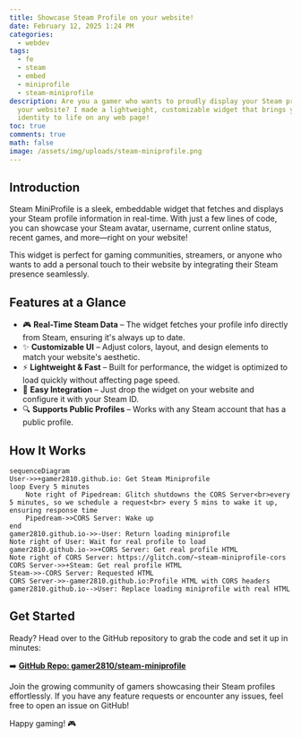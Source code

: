 ```yaml
---
title: Showcase Steam Profile on your website!
date: February 12, 2025 1:24 PM
categories:
  - webdev
tags:
  - fe
  - steam
  - embed
  - miniprofile
  - steam-miniprofile
description: Are you a gamer who wants to proudly display your Steam profile on
  your website? I made a lightweight, customizable widget that brings your Steam
  identity to life on any web page!
toc: true
comments: true
math: false
image: /assets/img/uploads/steam-miniprofile.png
---
```

## Introduction

Steam MiniProfile is a sleek, embeddable widget that fetches and displays your Steam profile information in real-time. With just a few lines of code, you can showcase your Steam avatar, username, current online status, recent games, and more—right on your website!

This widget is perfect for gaming communities, streamers, or anyone who wants to add a personal touch to their website by integrating their Steam presence seamlessly.

## Features at a Glance

* 🎮 **Real-Time Steam Data** – The widget fetches your profile info directly from Steam, ensuring it's always up to date.
* ✨ **Customizable UI** – Adjust colors, layout, and design elements to match your website's aesthetic.
* ⚡ **Lightweight & Fast** – Built for performance, the widget is optimized to load quickly without affecting page speed.
* 🔧 **Easy Integration** – Just drop the widget on your website and configure it with your Steam ID.
* 🔍 **Supports Public Profiles** – Works with any Steam account that has a public profile.

## How It Works


```mermaid
sequenceDiagram
User->>+gamer2810.github.io: Get Steam Miniprofile
loop Every 5 minutes
    Note right of Pipedream: Glitch shutdowns the CORS Server<br>every 5 minutes, so we schedule a request<br> every 5 mins to wake it up, ensuring response time
    Pipedream->>CORS Server: Wake up
end
gamer2810.github.io->>-User: Return loading miniprofile
Note right of User: Wait for real profile to load
gamer2810.github.io->>+CORS Server: Get real profile HTML
Note right of CORS Server: https://glitch.com/~steam-miniprofile-cors
CORS Server->>+Steam: Get real profile HTML
Steam->>-CORS Server: Requested HTML
CORS Server->>-gamer2810.github.io:Profile HTML with CORS headers
gamer2810.github.io-->User: Replace loading miniprofile with real HTML
```

## Get Started

Ready? Head over to the GitHub repository to grab the code and set it up in minutes:

➡️ **[GitHub Repo: gamer2810/steam-miniprofile](https://github.com/gamer2810/steam-miniprofile)**

Join the growing community of gamers showcasing their Steam profiles effortlessly. If you have any feature requests or encounter any issues, feel free to open an issue on GitHub!

Happy gaming! 🎮
